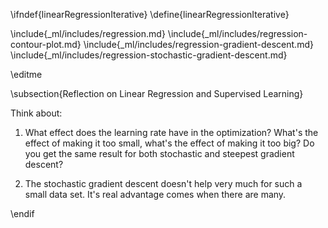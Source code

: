 \ifndef{linearRegressionIterative}
\define{linearRegressionIterative}

\include{_ml/includes/regression.md}
\include{_ml/includes/regression-contour-plot.md}
\include{_ml/includes/regression-gradient-descent.md}
\include{_ml/includes/regression-stochastic-gradient-descent.md}

\editme

\subsection{Reflection on Linear Regression and Supervised Learning}

Think about:

1. What effect does the learning rate have in the optimization? What's the effect of making it too small, what's the effect of making it too big? Do you get the same result for both stochastic and steepest gradient descent?

2. The stochastic gradient descent doesn't help very much for such a small data set. It's real advantage comes when there are many.

\endif
